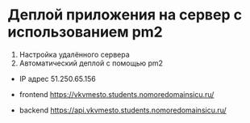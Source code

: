 # Деплой приложения на сервер с использованием pm2

1. Настройка удалённого сервера
2. Автоматический деплой с помощью pm2


* IP адрес 51.250.65.156

* frontend  https://vkvmesto.students.nomoredomainsicu.ru/

* backend https://api.vkvmesto.students.nomoredomainsicu.ru/
